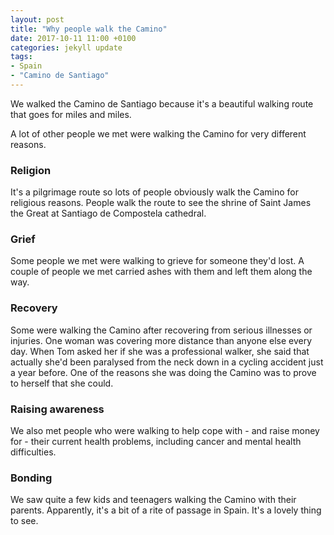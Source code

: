 ```yaml
---
layout: post
title: "Why people walk the Camino"
date: 2017-10-11 11:00 +0100
categories: jekyll update
tags:
- Spain
- "Camino de Santiago"
---
```


We walked the Camino de Santiago because it's a beautiful walking route that goes for miles and miles. 

A lot of other people we met were walking the Camino for very different reasons. 

### Religion

It's a pilgrimage route so lots of people obviously walk the Camino for religious reasons. People walk the route to see the shrine of Saint James the Great at Santiago de Compostela cathedral. 

### Grief

Some people we met were walking to grieve for someone they'd lost. A couple of people we met carried ashes with them and left them along the way. 

### Recovery

Some were walking the Camino after recovering from serious illnesses or injuries. One woman was covering more distance than anyone else every day. When Tom asked her if she was a professional walker, she said that actually she'd been paralysed from the neck down in a cycling accident just a year before. One of the reasons she was doing the Camino was to prove to herself that she could. 

### Raising awareness

We also met people who were walking to help cope with - and raise money for - their current health problems, including cancer and mental health difficulties. 

### Bonding

We saw quite a few kids and teenagers walking the Camino with their parents. Apparently, it's a bit of a rite of passage in Spain. It's a lovely thing to see. 
